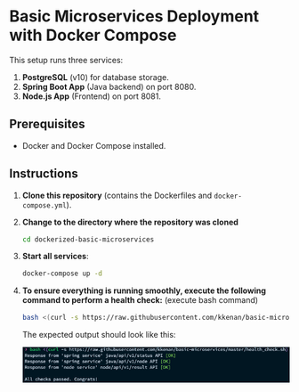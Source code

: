# Basic Microservices Deployment with Docker Compose

This setup runs three services:
1. **PostgreSQL** (v10) for database storage.
2. **Spring Boot App** (Java backend) on port 8080.
3. **Node.js App** (Frontend) on port 8081.

## Prerequisites
- Docker and Docker Compose installed.

## Instructions

1. **Clone this repository** (contains the Dockerfiles and `docker-compose.yml`).

3. **Change to the directory where the repository was cloned**
   ```bash
   cd dockerized-basic-microservices
   ```

4. **Start all services**:
   ```bash
   docker-compose up -d
   ```

5. **To ensure everything is running smoothly, execute the following command to     perform a health check:** (execute bash command)
   ```bash
   bash <(curl -s https://raw.githubusercontent.com/kkenan/basic-microservices/master/health_check.sh) 
   ```

   The expected output should look like this:

   ![alt text](image.png)
